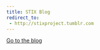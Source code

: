 ```yaml
---
title: STIX Blog
redirect_to:
 - http://stixproject.tumblr.com
---
```


[Go to the blog](http://stixproject.tumblr.com)